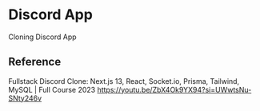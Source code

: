 # Discord App

Cloning Discord App

## Reference

Fullstack Discord Clone: Next.js 13, React, Socket.io, Prisma, Tailwind, MySQL | Full Course 2023
https://youtu.be/ZbX4Ok9YX94?si=UWwtsNu-SNty246v
